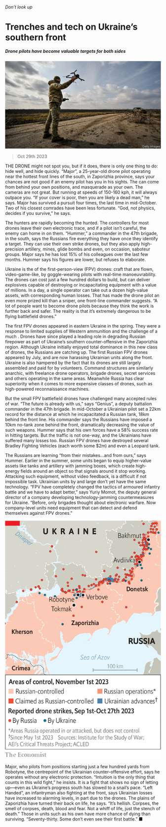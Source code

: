 ###### Don’t look up

# Trenches and tech on Ukraine’s southern front 

##### Drone pilots have become valuable targets for both sides 

![image](images/20231104_EUP001.jpg) 

> Oct 29th 2023 


THE DRONE might not spot you, but if it does, there is only one thing to do: hide well, and hide quickly. “Major”, a 25-year-old drone pilot operating near the hottest front lines of the south, in Zaporizhia province, says your chances are not good if an enemy pilot has you in his sights. The  can come from behind your own positions, and masquerade as your own. The cameras are not great. But running at speeds of 150-160 kph, it will always outpace you. “If your cover is poor, then you are likely a dead man,” he says. Major has survived a pursuit four times, the last time in mid-October. Two of his closest comrades have been less fortunate. “God, not physics, decides if you survive,” he says. 

The hunters are rapidly becoming the hunted. The controllers for most drones leave their own electronic trace, and if a pilot isn’t careful, the enemy can home in on them. “Hummer,” a commander in the 47th brigade, in the south, says the Russians fire everything they have once they identify a target. They can use their own strike drones, but they also apply high-precision artillery, mines, glide bombs and even, on occasion, saboteur groups. Major says he has lost 15% of his colleagues over the last few months. Hummer says his figures are lower, but refuses to elaborate. 

Ukraine is the  of the first-person-view (FPV) drones: craft that are flown, video-game-like, by goggle-wearing pilots with real-time manoeuvrability. The drones can cost just a few hundred dollars to build, but can deliver explosives capable of destroying or incapacitating equipment with a value of millions. In a day, a single operator can take out a dozen high-value assets, with corresponding human losses. That has made the drone pilot an even more prized kill than a sniper, one front-line commander suggests. “A lot of people want to become drone pilots because they think the work is further back and safer. The reality is that it’s extremely dangerous to be flying battlefield drones.” 

The first FPV drones appeared in eastern Ukraine in the spring. They were a response to limited supplies of Western ammunition and the challenge of a much . Drones have since played a leading role in degrading Russian firepower as part of Ukraine’s southern counter-offensive in the Zaporizhia region. Although Ukraine initially enjoyed total dominance in this new class of drones, the Russians are catching up. The first Russian FPV drones appeared by July, and are now harassing Ukrainian units along the front. Ukraine is also hampered by the fact that its drones are still largely assembled and paid for by volunteers. Command structures are similarly anarchic, with freelance drone operators, brigade drones, secret services and others operating in the same areas. Meanwhile Russia has clear superiority when it comes to more expensive classes of drones, such as high-powered reconnaissance machines. 

But the small FPV battlefield drones have challenged many accepted rules of war. “The future is already with us,” says “Genius”, a deputy battalion commander in the 47th brigade. In mid-October a Ukrainian pilot set a 22km record for the distance at which he incapacitated a Russian tank, 18km behind the front line. His commander says the Russians have imposed a 10km no-tank zone behind the front, dramatically decreasing the value of such weapons. Hummer says that his own forces have a 58% success rate in hitting targets. But the traffic is not one-way, and the Ukrainians have suffered many losses too. Russian FPV drones have destroyed several Bradley Fighting Vehicles (each worth some $2m) and even a Leopard tank. 

The Russians are learning “from their mistakes…and from ours,” says Hummer. Earlier in the summer, some units began to equip higher-value assets like tanks and artillery with jamming boxes, which create high-energy fields around an object so that signals around it stop working. Attacking such equipment, without video feedback, is a difficult if not impossible task. Ukrainian units by and large don’t yet have the same technology. “FPV  have completely changed the tactics of armoured infantry battle and we have to adapt better,” says Yuriy Momot, the deputy general director of a company developing technology-jamming countermeasures for Ukraine. “Before, only brigades thought about electronic warfare. Now company-level units need equipment that can detect and defend themselves against FPV drones.” 

![image](images/20231104_EUM958.png) 


Major, who pilots from positions starting just a few hundred yards from Robotyne, the centrepoint of the Ukrainian counter-offensive effort, says he operates without any electronic protection. “Intuition is the only thing that counts in this wild fight,” he insists. It is a fight that shows no sign of letting up—even as Ukraine’s progress south has slowed to a snail’s pace. “Left Handed”, an infantryman also fighting at the front, says Ukrainian losses have increased to alarming levels, in part due to the drones. The plains of Zaporizhia have turned their back on life, he says. “It’s hellish. Corpses, the smell of corpses, death, blood and fear. Not a whiff of life, just the stench of death.” Those in units such as his own have more chance of dying than surviving. “Seventy-thirty. Some don’t even see their first battle.” ■


